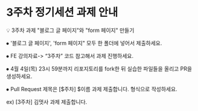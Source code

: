# 3주차 정기세션 과제 안내

💡 3주차 과제 "블로그 글 페이지"와 "form 페이지" 만들기

⦁ '블로그 글 페이지', 'form 페이지" 모두 한 폴더에 넣어서 제출하세요.

⦁ FE 강의자료-> “3주차” 코드 참고해서 과제 진행하세요.

⦁ 4월 4일(목) 23시 59분까지 리포지토리를 fork한 뒤 실습한 파일들을 올리고 PR을 생성하세요.

⦁ Pull Request 제목은 [$주차] $이름 과제 제출합니다. 형식으로 작성하세요.

ex) [3주차] 김멋사 과제 제출합니다.
